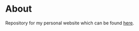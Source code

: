 # About
Repository for my personal website which can be found [here](http://periclase.github.io/ "Website!").


